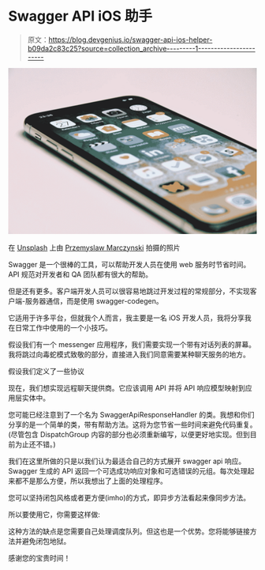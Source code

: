 # Swagger API iOS 助手

> 原文：<https://blog.devgenius.io/swagger-api-ios-helper-b09da2c83c25?source=collection_archive---------1----------------------->

![](img/8e83fb2a686961948ca822c1f057339e.png)

在 [Unsplash](https://unsplash.com?utm_source=medium&utm_medium=referral) 上由 [Przemyslaw Marczynski](https://unsplash.com/@pemmax?utm_source=medium&utm_medium=referral) 拍摄的照片

Swagger 是一个很棒的工具，可以帮助开发人员在使用 web 服务时节省时间。API 规范对开发者和 QA 团队都有很大的帮助。

但是还有更多。客户端开发人员可以很容易地跳过开发过程的常规部分，不实现客户端-服务器通信，而是使用 swagger-codegen。

它适用于许多平台，但就我个人而言，我主要是一名 iOS 开发人员，我将分享我在日常工作中使用的一个小技巧。

假设我们有一个 messenger 应用程序，我们需要实现一个带有对话列表的屏幕。我将跳过向毒蛇模式致敬的部分，直接进入我们同意需要某种聊天服务的地方。

假设我们定义了一些协议

现在，我们想实现远程聊天提供商。它应该调用 API 并将 API 响应模型映射到应用层实体中。

您可能已经注意到了一个名为 SwaggerApiResponseHandler 的类。我想和你们分享的是一个简单的类，带有帮助方法。这将为您节省一些时间来避免代码重复。(尽管包含 DispatchGroup 内容的部分也必须重新编写，以便更好地实现。但到目前为止还不错。)

我们在这里所做的只是以我们认为最适合自己的方式展开 swagger api 响应。Swagger 生成的 API 返回一个可选成功响应对象和可选错误的元组。每次处理起来都不是那么方便，所以我想出了上面的处理程序。

您可以坚持闭包风格或者更方便(imho)的方式，即异步方法看起来像同步方法。

所以要使用它，你需要这样做:

这种方法的缺点是您需要自己处理调度队列。但这也是一个优势。您将能够链接方法并避免闭包地狱。

感谢您的宝贵时间！